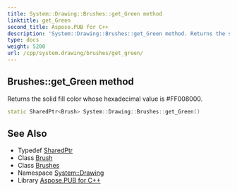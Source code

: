 ```yaml
---
title: System::Drawing::Brushes::get_Green method
linktitle: get_Green
second_title: Aspose.PUB for C++
description: 'System::Drawing::Brushes::get_Green method. Returns the solid fill color whose hexadecimal value is #FF008000 in C++.'
type: docs
weight: 5200
url: /cpp/system.drawing/brushes/get_green/
---
```

## Brushes::get_Green method


Returns the solid fill color whose hexadecimal value is #FF008000.

```cpp
static SharedPtr<Brush> System::Drawing::Brushes::get_Green()
```

## See Also

* Typedef [SharedPtr](../../../system/sharedptr/)
* Class [Brush](../../brush/)
* Class [Brushes](../)
* Namespace [System::Drawing](../../)
* Library [Aspose.PUB for C++](../../../)
